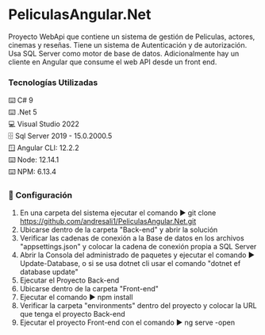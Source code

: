 # PeliculasAngular.Net
Proyecto WebApi que contiene un sistema de gestión de Peliculas, actores, cinemas y reseñas. Tiene un sistema de Autenticación y de autorización. Usa SQL Server como motor de base de datos. Adicionalmente hay un cliente en Angular que consume el web API desde un front end.

### Tecnologías Utilizadas
:keyboard: C# 9  
:keyboard: .Net 5  
:computer: Visual Studio 2022  
:file_cabinet: Sql Server 2019 - 15.0.2000.5  
:window: Angular CLI: 12.2.2  
:keyboard: Node: 12.14.1  
:keyboard: NPM: 6.13.4

### :open_book: Configuración  
1. En una carpeta del sistema ejecutar el comando :arrow_forward: git clone https://github.com/andresali1/PeliculasAngular.Net.git
2. Ubicarse dentro de la carpeta "Back-end" y abrir la solución
3. Verificar las cadenas de conexión a la Base de datos en los archivos "appsettings.json" y colocar la cadena de conexión propia a SQL Server
4. Abrir la Consola del administrado de paquetes y ejecutar el comando :arrow_forward: Update-Database, o si se usa dotnet cli usar el comando "dotnet ef database update"
5. Ejecutar el Proyecto Back-end
6. Ubicarse dentro de la carpeta "Front-end"
7. Ejecutar el comando :arrow_forward: npm install
8. Verificar la carpeta "environments" dentro del proyecto y colocar la URL que tenga el proyecto Back-end
9. Ejecutar el proyecto Front-end con el comando :arrow_forward: ng serve -open


